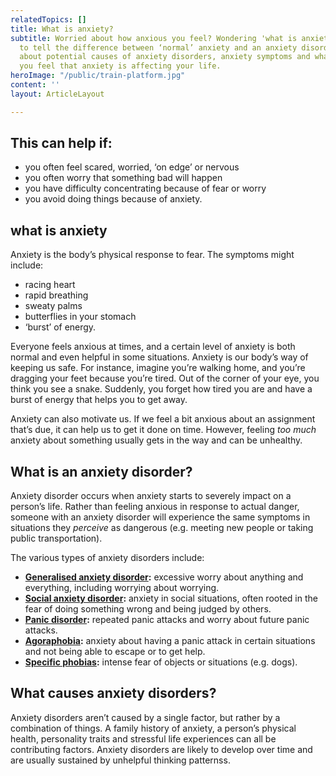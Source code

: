 ```yaml
---
relatedTopics: []
title: What is anxiety?
subtitle: Worried about how anxious you feel? Wondering 'what is anxiety'? Learn how
  to tell the difference between ‘normal’ anxiety and an anxiety disorder. Find out
  about potential causes of anxiety disorders, anxiety symptoms and what to do if
  you feel that anxiety is affecting your life.
heroImage: "/public/train-platform.jpg"
content: ''
layout: ArticleLayout

---
```

## **This can help if:**

* you often feel scared, worried, ‘on edge’ or nervous
* you often worry that something bad will happen
* you have difficulty concentrating because of fear or worry
* you avoid doing things because of anxiety.

## **what is anxiety**

Anxiety is the body’s physical response to fear. The symptoms might include:

* racing heart
* rapid breathing
* sweaty palms
* butterflies in your stomach
* ‘burst’ of energy.

Everyone feels anxious at times, and a certain level of anxiety is both normal and even helpful in some situations. Anxiety is our body’s way of keeping us safe. For instance, imagine you’re walking home, and you’re dragging your feet because you’re tired. Out of the corner of your eye, you think you see a snake. Suddenly, you forget how tired you are and have a burst of energy that helps you to get away.

Anxiety can also motivate us. If we feel a bit anxious about an assignment that’s due, it can help us to get it done on time. However, feeling _too much_ anxiety about something usually gets in the way and can be unhealthy.

## **What is an anxiety disorder?**

Anxiety disorder occurs when anxiety starts to severely impact on a person’s life. Rather than feeling anxious in response to actual danger, someone with an anxiety disorder will experience the same symptoms in situations they _perceive_ as dangerous (e.g. meeting new people or taking public transportation).

The various types of anxiety disorders include:

* [**Generalised anxiety disorder**](https://au.reachout.com/articles/generalised-anxiety-disorder)**:** excessive worry about anything and everything, including worrying about worrying.
* [**Social anxiety disorder**](https://au.reachout.com/articles/social-anxiety-disorder)**:** anxiety in social situations, often rooted in the fear of doing something wrong and being judged by others.
* [**Panic disorder**](https://au.reachout.com/articles/what-are-panic-attacks)**:** repeated panic attacks and worry about future panic attacks.
* [**Agoraphobia**](https://au.reachout.com/articles/what-is-agoraphobia)**:** anxiety about having a panic attack in certain situations and not being able to escape or to get help.
* [**Specific phobias**](https://au.reachout.com/articles/how-to-tell-if-you-have-a-phobia)**:** intense fear of objects or situations (e.g. dogs).

## **What causes anxiety disorders?**

Anxiety disorders aren’t caused by a single factor, but rather by a combination of things. A family history of anxiety, a person’s physical health, personality traits and stressful life experiences can all be contributing factors. Anxiety disorders are likely to develop over time and are usually sustained by unhelpful thinking patternss.